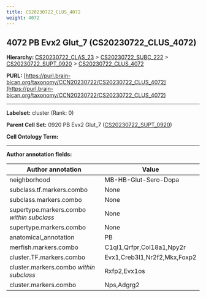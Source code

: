 ```yaml
---
title: CS20230722_CLUS_4072
weight: 4072
---
```

## 4072 PB Evx2 Glut_7 (CS20230722_CLUS_4072)
<b>Hierarchy: </b>
[CS20230722_CLAS_23](../CS20230722_CLAS_23) >
[CS20230722_SUBC_222](../CS20230722_SUBC_222) >
[CS20230722_SUPT_0920](../CS20230722_SUPT_0920) >
[CS20230722_CLUS_4072](../CS20230722_CLUS_4072)

**PURL:** [https://purl.brain-bican.org/taxonomy/CCN20230722/CS20230722_CLUS_4072](https://purl.brain-bican.org/taxonomy/CCN20230722/CS20230722_CLUS_4072)

---


**Labelset:** cluster (Rank: 0)

**Parent Cell Set:** 0920 PB Evx2 Glut_7 ([CS20230722_SUPT_0920](../CS20230722_SUPT_0920))



**Cell Ontology Term:** 

[MARKER GENES.]: #


---

[TRANSFERRED ANNOTATIONS.]: #


[AUTHOR ANNOTATION FIELDS.]: #


**Author annotation fields:**

| Author annotation | Value |
|-------------------|-------|
|neighborhood|MB-HB-Glut-Sero-Dopa|
|subclass.tf.markers.combo|None|
|subclass.markers.combo|None|
|supertype.markers.combo _within subclass_|None|
|supertype.markers.combo|None|
|anatomical_annotation|PB|
|merfish.markers.combo|C1ql1,Qrfpr,Col18a1,Npy2r|
|cluster.TF.markers.combo|Evx1,Creb3l1,Nr2f2,Mkx,Foxp2|
|cluster.markers.combo _within subclass_|Rxfp2,Evx1os|
|cluster.markers.combo|Nps,Adgrg2|
